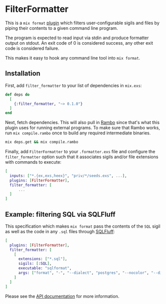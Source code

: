 # FilterFormatter

This is a `mix format`
[plugin](https://hexdocs.pm/mix/main/Mix.Tasks.Format.html#module-plugins)
which filters user-configurable sigils and files by piping their contents to a
given command line program.

The program is expected to read input via stdin and produce formatter output on
stdout. An exit code of 0 is considered success, any other exit code is
considered failure.

This makes it easy to hook any command line tool into `mix format`.

## Installation

First, add `filter_formatter` to your list of dependencies in `mix.exs`:

```elixir
def deps do
  [
    {:filter_formatter, "~> 0.1.0"}
  ]
end
```

Next, fetch dependencies. This will also pull in
[Rambo](https://hex.pm/packages/rambo) since that's what this plugin uses for
running external programs. To make sure that Rambo works, run `mix
compile.rambo` once to build any required intermediate binaries.

```sh
mix deps.get && mix compile.rambo
```

Finally, add `FilterFormatter` to your `.formatter.exs` file and configure the
`filter_formatter` option such that it associates sigils and/or file extensions
with commands to execute:

```elixir
[
  inputs: ["*.{ex,exs,heex}", "priv/*/seeds.exs", ...],
  plugins: [FilterFormatter],
  filter_formatter: [
      ...
  ]
]
```

## Example: filtering SQL via SQLFluff

This specification which makes `mix format` pass the contents of the `SQL`
sigil as well as the code in any `.sql` files through
[SQLFluff](https://sqlfluff.com/):

```elixir
[
  plugins: [FilterFormatter],
  filter_formatter: [
    [
      extensions: ["*.sql"],
      sigils: [:SQL],
      executable: "sqlformat",
      args: ["format", "-", "--dialect", "postgres", "--nocolor", "--disable-progress-bar"]
    ]
  ]
]
```

Please see the [API documentation](https://hexdocs.pm/filter_formatter) for
more information.
